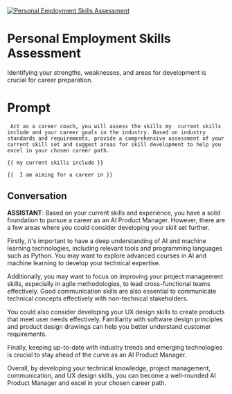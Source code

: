 
[![Personal Employment Skills Assessment](https://flow-prompt-covers.s3.us-west-1.amazonaws.com/icon/futuristic/futu_1.png)]()
# Personal Employment Skills Assessment 
Identifying your strengths, weaknesses, and areas for development is crucial for career preparation.

# Prompt

```
 Act as a career coach, you will assess the skills my  current skills include and your career goals in the industry. Based on industry standards and requirements, provide a comprehensive assessment of your current skill set and suggest areas for skill development to help you excel in your chosen career path.

{{ my current skills include }}

{{  I am aiming for a career in }}
```

## Conversation

**ASSISTANT**: Based on your current skills and experience, you have a solid foundation to pursue a career as an AI Product Manager. However, there are a few areas where you could consider developing your skill set further.



Firstly, it's important to have a deep understanding of AI and machine learning technologies, including relevant tools and programming languages such as Python. You may want to explore advanced courses in AI and machine learning to develop your technical expertise.



Additionally, you may want to focus on improving your project management skills, especially in agile methodologies, to lead cross-functional teams effectively. Good communication skills are also essential to communicate technical concepts effectively with non-technical stakeholders.



You could also consider developing your UX design skills to create products that meet user needs effectively. Familiarity with software design principles and product design drawings can help you better understand customer requirements.



Finally, keeping up-to-date with industry trends and emerging technologies is crucial to stay ahead of the curve as an AI Product Manager.



Overall, by developing your technical knowledge, project management, communication, and UX design skills, you can become a well-rounded AI Product Manager and excel in your chosen career path.


